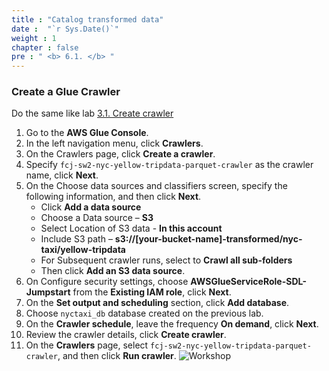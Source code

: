 ```yaml
---
title : "Catalog transformed data"
date :  "`r Sys.Date()`" 
weight : 1 
chapter : false
pre : " <b> 6.1. </b> "
---
```

### Create a Glue Crawler
Do the same like lab [3.1. Create crawler](../../3-cataloging-data/3.1-create-crawler)
1. Go to the **AWS Glue Console**.
2. In the left navigation menu, click **Crawlers**.
3. On the Crawlers page, click **Create a crawler**. 
4. Specify `fcj-sw2-nyc-yellow-tripdata-parquet-crawler` as the crawler name, click **Next**.
5. On the Choose data sources and classifiers screen, specify the following information, and then click **Next**.
    * Click **Add a data source**
    * Choose a Data source – **S3**
    * Select Location of S3 data - **In this account**
    * Include S3 path – **s3://[your-bucket-name]-transformed/nyc-taxi/yellow-tripdata**
    * For Subsequent crawler runs, select to **Crawl all sub-folders**
    * Then click **Add an S3 data source**.
6. On Configure security settings, choose **AWSGlueServiceRole-SDL-Jumpstart** from the **Existing IAM role**, click **Next**.
7. On the **Set output and scheduling** section, click **Add database**.
8. Choose `nyctaxi_db` database created on the previous lab.
9. On the **Crawler schedule**, leave the frequency **On demand**, click **Next**.
10. Review the crawler details, click **Create crawler**.
11. On the **Crawlers** page, select `fcj-sw2-nyc-yellow-tripdata-parquet-crawler`, and then click **Run crawler**.
![Workshop](/images/6-enriching-data/create-crawler-for-tranformed-data.png)
